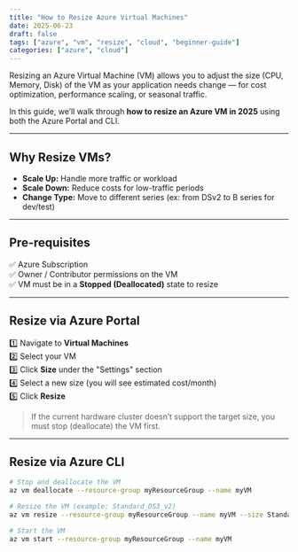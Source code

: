 ```yaml
---
title: "How to Resize Azure Virtual Machines"
date: 2025-06-23
draft: false
tags: ["azure", "vm", "resize", "cloud", "beginner-guide"]
categories: ["azure", "cloud"]
---
```


Resizing an Azure Virtual Machine (VM) allows you to adjust the size (CPU, Memory, Disk) of the VM as your application needs change — for cost optimization, performance scaling, or seasonal traffic.

In this guide, we’ll walk through **how to resize an Azure VM in 2025** using both the Azure Portal and CLI.

---

## Why Resize VMs?

- **Scale Up:** Handle more traffic or workload
- **Scale Down:** Reduce costs for low-traffic periods
- **Change Type:** Move to different series (ex: from DSv2 to B series for dev/test)

---

## Pre-requisites

✅ Azure Subscription  
✅ Owner / Contributor permissions on the VM  
✅ VM must be in a **Stopped (Deallocated)** state to resize

---

## Resize via Azure Portal

1️⃣ Navigate to **Virtual Machines**  
2️⃣ Select your VM  
3️⃣ Click **Size** under the "Settings" section  
4️⃣ Select a new size (you will see estimated cost/month)  
5️⃣ Click **Resize**

> If the current hardware cluster doesn’t support the target size, you must stop (deallocate) the VM first.

---

## Resize via Azure CLI

```bash
# Stop and deallocate the VM
az vm deallocate --resource-group myResourceGroup --name myVM

# Resize the VM (example: Standard_DS3_v2)
az vm resize --resource-group myResourceGroup --name myVM --size Standard_DS3_v2

# Start the VM
az vm start --resource-group myResourceGroup --name myVM

